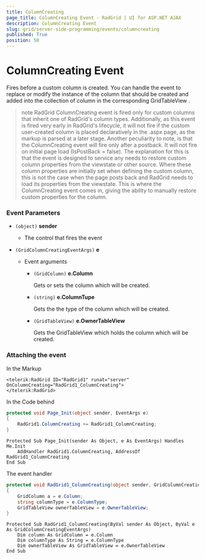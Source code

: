 ```yaml
---
title: ColumnCreating
page_title: ColumnCreating Event - RadGrid | UI for ASP.NET AJAX
description: ColumnCreating Event
slug: grid/server-side-programming/events/columncreating
published: True
position: 50
---
```


# ColumnCreating Event

Fires before a custom column is created. You can handle the event to replace or modify the instance of the column that should be created and added into the collection of column in the corresponding GridTableView .

>note RadGrid ColumnCreating event is fired only for custom columns that inherit one of RadGrid's column types. Additionally, as this event is fired very early in RadGrid's lifecycle, it will not fire if the custom user-created column is placed declaratively in the .aspx page, as the markup is parsed at a later stage.
>Another peculiarity to note, is that the ColumnCreating event will fire only after a postback. It will not fire on initial page load (IsPostBack = false). The explanation for this is that the event is designed to service any needs to restore custom column properties from the viewstate or other source. Where these column properties are initially set when defining the custom column, this is not the case when the page posts back and RadGrid needs to load its properties from the viewstate. This is where the ColumnCreating event comes in, giving the ability to manually restore custom properties for the column.
>

### Event Parameters

* `(object)` **sender**

    * The control that fires the event

* `(GridColumnCreatingEventArgs)` **e**

    * Event arguments 

        * `(GridColumn)` **e.Column**

            Gets or sets the column which will be created.

        * `(string)` **e.ColumnTupe**

            Gets the the type of the column which will be created.

        * `(GridTableView)` **e.OwnerTableView**

            Gets the GridTableView which holds the column which will be created.


### Attaching the event

In the Markup

````ASP.NET
<telerik:RadGrid ID="RadGrid1" runat="server" OnColumnCreating="RadGrid1_ColumnCreating">
</telerik:RadGrid>
````

In the Code behind

````C#
protected void Page_Init(object sender, EventArgs e)
{
    RadGrid1.ColumnCreating += RadGrid1_ColumnCreating;
}
````
````VB
Protected Sub Page_Init(sender As Object, e As EventArgs) Handles Me.Init
    AddHandler RadGrid1.ColumnCreating, AddressOf RadGrid1_ColumnCreating
End Sub
````

The event handler

````C#
protected void RadGrid1_ColumnCreating(object sender, GridColumnCreatingEventArgs e)
{
    GridColumn a = e.Column;
    string columnType = e.ColumnType;
    GridTableView ownerTableView = e.OwnerTableView;
}
````
````VB
Protected Sub RadGrid1_ColumnCreating(ByVal sender As Object, ByVal e As GridColumnCreatingEventArgs)
    Dim column As GridColumn = e.Column
    Dim columnType As String = e.ColumnType
    Dim ownerTableView As GridTableView = e.OwnerTableView
End Sub
````
  
